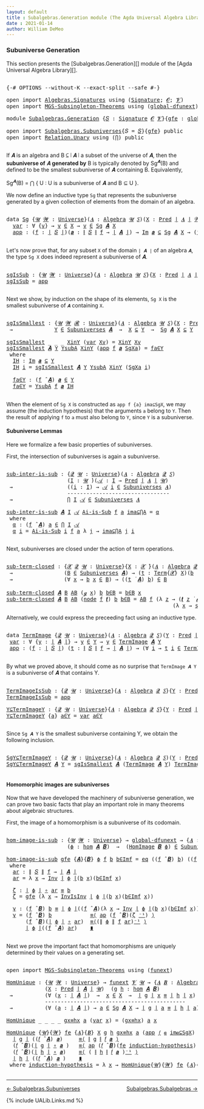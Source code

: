 ```yaml
---
layout: default
title : Subalgebras.Generation module (The Agda Universal Algebra Library)
date : 2021-01-14
author: William DeMeo
---
```


### <a id="subuniverse-generation">Subuniverse Generation</a>

This section presents the [Subalgebras.Generation][] module of the [Agda Universal Algebra Library][].

<pre class="Agda">

<a id="322" class="Symbol">{-#</a> <a id="326" class="Keyword">OPTIONS</a> <a id="334" class="Pragma">--without-K</a> <a id="346" class="Pragma">--exact-split</a> <a id="360" class="Pragma">--safe</a> <a id="367" class="Symbol">#-}</a>

<a id="372" class="Keyword">open</a> <a id="377" class="Keyword">import</a> <a id="384" href="Algebras.Signatures.html" class="Module">Algebras.Signatures</a> <a id="404" class="Keyword">using</a> <a id="410" class="Symbol">(</a><a id="411" href="Algebras.Signatures.html#1299" class="Function">Signature</a><a id="420" class="Symbol">;</a> <a id="422" href="Prelude.Preliminaries.html#5600" class="Generalizable">𝓞</a><a id="423" class="Symbol">;</a> <a id="425" href="Universes.html#262" class="Generalizable">𝓥</a><a id="426" class="Symbol">)</a>
<a id="428" class="Keyword">open</a> <a id="433" class="Keyword">import</a> <a id="440" href="MGS-Subsingleton-Theorems.html" class="Module">MGS-Subsingleton-Theorems</a> <a id="466" class="Keyword">using</a> <a id="472" class="Symbol">(</a><a id="473" href="MGS-Subsingleton-Theorems.html#3468" class="Function">global-dfunext</a><a id="487" class="Symbol">)</a>

<a id="490" class="Keyword">module</a> <a id="497" href="Subalgebras.Generation.html" class="Module">Subalgebras.Generation</a> <a id="520" class="Symbol">{</a><a id="521" href="Subalgebras.Generation.html#521" class="Bound">𝑆</a> <a id="523" class="Symbol">:</a> <a id="525" href="Algebras.Signatures.html#1299" class="Function">Signature</a> <a id="535" href="Prelude.Preliminaries.html#5600" class="Generalizable">𝓞</a> <a id="537" href="Universes.html#262" class="Generalizable">𝓥</a><a id="538" class="Symbol">}{</a><a id="540" href="Subalgebras.Generation.html#540" class="Bound">gfe</a> <a id="544" class="Symbol">:</a> <a id="546" href="MGS-Subsingleton-Theorems.html#3468" class="Function">global-dfunext</a><a id="560" class="Symbol">}</a> <a id="562" class="Keyword">where</a>

<a id="569" class="Keyword">open</a> <a id="574" class="Keyword">import</a> <a id="581" href="Subalgebras.Subuniverses.html" class="Module">Subalgebras.Subuniverses</a><a id="605" class="Symbol">{</a><a id="606" class="Argument">𝑆</a> <a id="608" class="Symbol">=</a> <a id="610" href="Subalgebras.Generation.html#521" class="Bound">𝑆</a><a id="611" class="Symbol">}{</a><a id="613" href="Subalgebras.Generation.html#540" class="Bound">gfe</a><a id="616" class="Symbol">}</a> <a id="618" class="Keyword">public</a>
<a id="625" class="Keyword">open</a> <a id="630" class="Keyword">import</a> <a id="637" href="Relation.Unary.html" class="Module">Relation.Unary</a> <a id="652" class="Keyword">using</a> <a id="658" class="Symbol">(</a><a id="659" href="Relation.Unary.html#4506" class="Function">⋂</a><a id="660" class="Symbol">)</a> <a id="662" class="Keyword">public</a>

</pre>

If 𝑨 is an algebra and B ⊆ ∣ 𝑨 ∣ a subset of the universe of 𝑨, then the **subuniverse of** 𝑨 **generated by** B is typically denoted by Sg<sup>𝑨</sup>(B) and defined to be the smallest subuniverse of 𝑨 containing B.  Equivalently,

Sg<sup>𝑨</sup>(B)  =  ⋂ { U : U is a subuniverse of 𝑨 and  B ⊆ U }.

We now define an inductive type `Sg` that represents the subuniverse generated by a given collection of elements from the domain of an algebra.

<pre class="Agda">

<a id="1143" class="Keyword">data</a> <a id="Sg"></a><a id="1148" href="Subalgebras.Generation.html#1148" class="Datatype">Sg</a> <a id="1151" class="Symbol">{</a><a id="1152" href="Subalgebras.Generation.html#1152" class="Bound">𝓤</a> <a id="1154" href="Subalgebras.Generation.html#1154" class="Bound">𝓦</a> <a id="1156" class="Symbol">:</a> <a id="1158" href="Agda.Primitive.html#423" class="Function">Universe</a><a id="1166" class="Symbol">}(</a><a id="1168" href="Subalgebras.Generation.html#1168" class="Bound">𝑨</a> <a id="1170" class="Symbol">:</a> <a id="1172" href="Algebras.Algebras.html#694" class="Function">Algebra</a> <a id="1180" href="Subalgebras.Generation.html#1152" class="Bound">𝓤</a> <a id="1182" href="Subalgebras.Generation.html#521" class="Bound">𝑆</a><a id="1183" class="Symbol">)(</a><a id="1185" href="Subalgebras.Generation.html#1185" class="Bound">X</a> <a id="1187" class="Symbol">:</a> <a id="1189" href="Relations.Unary.html#959" class="Function">Pred</a> <a id="1194" href="Prelude.Preliminaries.html#13569" class="Function Operator">∣</a> <a id="1196" href="Subalgebras.Generation.html#1168" class="Bound">𝑨</a> <a id="1198" href="Prelude.Preliminaries.html#13569" class="Function Operator">∣</a> <a id="1200" href="Subalgebras.Generation.html#1154" class="Bound">𝓦</a><a id="1201" class="Symbol">)</a> <a id="1203" class="Symbol">:</a> <a id="1205" href="Relations.Unary.html#959" class="Function">Pred</a> <a id="1210" href="Prelude.Preliminaries.html#13569" class="Function Operator">∣</a> <a id="1212" href="Subalgebras.Generation.html#1168" class="Bound">𝑨</a> <a id="1214" href="Prelude.Preliminaries.html#13569" class="Function Operator">∣</a> <a id="1216" class="Symbol">(</a><a id="1217" href="Subalgebras.Generation.html#535" class="Bound">𝓞</a> <a id="1219" href="Agda.Primitive.html#636" class="Function Operator">⊔</a> <a id="1221" href="Subalgebras.Generation.html#537" class="Bound">𝓥</a> <a id="1223" href="Agda.Primitive.html#636" class="Function Operator">⊔</a> <a id="1225" href="Subalgebras.Generation.html#1154" class="Bound">𝓦</a> <a id="1227" href="Agda.Primitive.html#636" class="Function Operator">⊔</a> <a id="1229" href="Subalgebras.Generation.html#1152" class="Bound">𝓤</a><a id="1230" class="Symbol">)</a> <a id="1232" class="Keyword">where</a>
  <a id="Sg.var"></a><a id="1240" href="Subalgebras.Generation.html#1240" class="InductiveConstructor">var</a> <a id="1244" class="Symbol">:</a> <a id="1246" class="Symbol">∀</a> <a id="1248" class="Symbol">{</a><a id="1249" href="Subalgebras.Generation.html#1249" class="Bound">v</a><a id="1250" class="Symbol">}</a> <a id="1252" class="Symbol">→</a> <a id="1254" href="Subalgebras.Generation.html#1249" class="Bound">v</a> <a id="1256" href="Relations.Unary.html#1958" class="Function Operator">∈</a> <a id="1258" href="Subalgebras.Generation.html#1185" class="Bound">X</a> <a id="1260" class="Symbol">→</a> <a id="1262" href="Subalgebras.Generation.html#1249" class="Bound">v</a> <a id="1264" href="Relations.Unary.html#1958" class="Function Operator">∈</a> <a id="1266" href="Subalgebras.Generation.html#1148" class="Datatype">Sg</a> <a id="1269" href="Subalgebras.Generation.html#1168" class="Bound">𝑨</a> <a id="1271" href="Subalgebras.Generation.html#1185" class="Bound">X</a>
  <a id="Sg.app"></a><a id="1275" href="Subalgebras.Generation.html#1275" class="InductiveConstructor">app</a> <a id="1279" class="Symbol">:</a> <a id="1281" class="Symbol">(</a><a id="1282" href="Subalgebras.Generation.html#1282" class="Bound">f</a> <a id="1284" class="Symbol">:</a> <a id="1286" href="Prelude.Preliminaries.html#13569" class="Function Operator">∣</a> <a id="1288" href="Subalgebras.Generation.html#521" class="Bound">𝑆</a> <a id="1290" href="Prelude.Preliminaries.html#13569" class="Function Operator">∣</a><a id="1291" class="Symbol">)(</a><a id="1293" href="Subalgebras.Generation.html#1293" class="Bound">𝒂</a> <a id="1295" class="Symbol">:</a> <a id="1297" href="Prelude.Preliminaries.html#13647" class="Function Operator">∥</a> <a id="1299" href="Subalgebras.Generation.html#521" class="Bound">𝑆</a> <a id="1301" href="Prelude.Preliminaries.html#13647" class="Function Operator">∥</a> <a id="1303" href="Subalgebras.Generation.html#1282" class="Bound">f</a> <a id="1305" class="Symbol">→</a> <a id="1307" href="Prelude.Preliminaries.html#13569" class="Function Operator">∣</a> <a id="1309" href="Subalgebras.Generation.html#1168" class="Bound">𝑨</a> <a id="1311" href="Prelude.Preliminaries.html#13569" class="Function Operator">∣</a><a id="1312" class="Symbol">)</a> <a id="1314" class="Symbol">→</a> <a id="1316" href="Relations.Unary.html#4333" class="Function Operator">Im</a> <a id="1319" href="Subalgebras.Generation.html#1293" class="Bound">𝒂</a> <a id="1321" href="Relations.Unary.html#4333" class="Function Operator">⊆</a> <a id="1323" href="Subalgebras.Generation.html#1148" class="Datatype">Sg</a> <a id="1326" href="Subalgebras.Generation.html#1168" class="Bound">𝑨</a> <a id="1328" href="Subalgebras.Generation.html#1185" class="Bound">X</a> <a id="1330" class="Symbol">→</a> <a id="1332" class="Symbol">(</a><a id="1333" href="Subalgebras.Generation.html#1282" class="Bound">f</a> <a id="1335" href="Algebras.Algebras.html#2844" class="Function Operator">̂</a> <a id="1337" href="Subalgebras.Generation.html#1168" class="Bound">𝑨</a><a id="1338" class="Symbol">)</a> <a id="1340" href="Subalgebras.Generation.html#1293" class="Bound">𝒂</a> <a id="1342" href="Relations.Unary.html#1958" class="Function Operator">∈</a> <a id="1344" href="Subalgebras.Generation.html#1148" class="Datatype">Sg</a> <a id="1347" href="Subalgebras.Generation.html#1168" class="Bound">𝑨</a> <a id="1349" href="Subalgebras.Generation.html#1185" class="Bound">X</a>

</pre>

Let's now prove that, for any subset `X` of the domain `∣ 𝑨 ∣` of an algebra `𝑨`, the type `Sg X` does indeed represent a subuniverse of 𝑨.

<pre class="Agda">

<a id="sgIsSub"></a><a id="1519" href="Subalgebras.Generation.html#1519" class="Function">sgIsSub</a> <a id="1527" class="Symbol">:</a> <a id="1529" class="Symbol">{</a><a id="1530" href="Subalgebras.Generation.html#1530" class="Bound">𝓤</a> <a id="1532" href="Subalgebras.Generation.html#1532" class="Bound">𝓦</a> <a id="1534" class="Symbol">:</a> <a id="1536" href="Agda.Primitive.html#423" class="Function">Universe</a><a id="1544" class="Symbol">}{</a><a id="1546" href="Subalgebras.Generation.html#1546" class="Bound">𝑨</a> <a id="1548" class="Symbol">:</a> <a id="1550" href="Algebras.Algebras.html#694" class="Function">Algebra</a> <a id="1558" href="Subalgebras.Generation.html#1530" class="Bound">𝓤</a> <a id="1560" href="Subalgebras.Generation.html#521" class="Bound">𝑆</a><a id="1561" class="Symbol">}{</a><a id="1563" href="Subalgebras.Generation.html#1563" class="Bound">X</a> <a id="1565" class="Symbol">:</a> <a id="1567" href="Relations.Unary.html#959" class="Function">Pred</a> <a id="1572" href="Prelude.Preliminaries.html#13569" class="Function Operator">∣</a> <a id="1574" href="Subalgebras.Generation.html#1546" class="Bound">𝑨</a> <a id="1576" href="Prelude.Preliminaries.html#13569" class="Function Operator">∣</a> <a id="1578" href="Subalgebras.Generation.html#1532" class="Bound">𝓦</a><a id="1579" class="Symbol">}</a> <a id="1581" class="Symbol">→</a> <a id="1583" href="Subalgebras.Generation.html#1148" class="Datatype">Sg</a> <a id="1586" href="Subalgebras.Generation.html#1546" class="Bound">𝑨</a> <a id="1588" href="Subalgebras.Generation.html#1563" class="Bound">X</a> <a id="1590" href="Relations.Unary.html#1958" class="Function Operator">∈</a> <a id="1592" href="Subalgebras.Subuniverses.html#1266" class="Function">Subuniverses</a> <a id="1605" href="Subalgebras.Generation.html#1546" class="Bound">𝑨</a>
<a id="1607" href="Subalgebras.Generation.html#1519" class="Function">sgIsSub</a> <a id="1615" class="Symbol">=</a> <a id="1617" href="Subalgebras.Generation.html#1275" class="InductiveConstructor">app</a>

</pre>

Next we show, by induction on the shape of its elements, `Sg X` is the smallest subuniverse of `𝑨` containing `X`.

<pre class="Agda">

<a id="sgIsSmallest"></a><a id="1764" href="Subalgebras.Generation.html#1764" class="Function">sgIsSmallest</a> <a id="1777" class="Symbol">:</a> <a id="1779" class="Symbol">{</a><a id="1780" href="Subalgebras.Generation.html#1780" class="Bound">𝓤</a> <a id="1782" href="Subalgebras.Generation.html#1782" class="Bound">𝓦</a> <a id="1784" href="Subalgebras.Generation.html#1784" class="Bound">𝓡</a> <a id="1786" class="Symbol">:</a> <a id="1788" href="Agda.Primitive.html#423" class="Function">Universe</a><a id="1796" class="Symbol">}(</a><a id="1798" href="Subalgebras.Generation.html#1798" class="Bound">𝑨</a> <a id="1800" class="Symbol">:</a> <a id="1802" href="Algebras.Algebras.html#694" class="Function">Algebra</a> <a id="1810" href="Subalgebras.Generation.html#1780" class="Bound">𝓤</a> <a id="1812" href="Subalgebras.Generation.html#521" class="Bound">𝑆</a><a id="1813" class="Symbol">){</a><a id="1815" href="Subalgebras.Generation.html#1815" class="Bound">X</a> <a id="1817" class="Symbol">:</a> <a id="1819" href="Relations.Unary.html#959" class="Function">Pred</a> <a id="1824" href="Prelude.Preliminaries.html#13569" class="Function Operator">∣</a> <a id="1826" href="Subalgebras.Generation.html#1798" class="Bound">𝑨</a> <a id="1828" href="Prelude.Preliminaries.html#13569" class="Function Operator">∣</a> <a id="1830" href="Subalgebras.Generation.html#1782" class="Bound">𝓦</a><a id="1831" class="Symbol">}(</a><a id="1833" href="Subalgebras.Generation.html#1833" class="Bound">Y</a> <a id="1835" class="Symbol">:</a> <a id="1837" href="Relations.Unary.html#959" class="Function">Pred</a> <a id="1842" href="Prelude.Preliminaries.html#13569" class="Function Operator">∣</a> <a id="1844" href="Subalgebras.Generation.html#1798" class="Bound">𝑨</a> <a id="1846" href="Prelude.Preliminaries.html#13569" class="Function Operator">∣</a> <a id="1848" href="Subalgebras.Generation.html#1784" class="Bound">𝓡</a><a id="1849" class="Symbol">)</a>
 <a id="1852" class="Symbol">→</a>             <a id="1866" href="Subalgebras.Generation.html#1833" class="Bound">Y</a> <a id="1868" href="Relations.Unary.html#1958" class="Function Operator">∈</a> <a id="1870" href="Subalgebras.Subuniverses.html#1266" class="Function">Subuniverses</a> <a id="1883" href="Subalgebras.Generation.html#1798" class="Bound">𝑨</a>  <a id="1886" class="Symbol">→</a>  <a id="1889" href="Subalgebras.Generation.html#1815" class="Bound">X</a> <a id="1891" href="Relations.Unary.html#2280" class="Function Operator">⊆</a> <a id="1893" href="Subalgebras.Generation.html#1833" class="Bound">Y</a>  <a id="1896" class="Symbol">→</a>  <a id="1899" href="Subalgebras.Generation.html#1148" class="Datatype">Sg</a> <a id="1902" href="Subalgebras.Generation.html#1798" class="Bound">𝑨</a> <a id="1904" href="Subalgebras.Generation.html#1815" class="Bound">X</a> <a id="1906" href="Relations.Unary.html#2280" class="Function Operator">⊆</a> <a id="1908" href="Subalgebras.Generation.html#1833" class="Bound">Y</a>

<a id="1911" href="Subalgebras.Generation.html#1764" class="Function">sgIsSmallest</a> <a id="1924" class="Symbol">_</a> <a id="1926" class="Symbol">_</a> <a id="1928" class="Symbol">_</a> <a id="1930" href="Subalgebras.Generation.html#1930" class="Bound">XinY</a> <a id="1935" class="Symbol">(</a><a id="1936" href="Subalgebras.Generation.html#1240" class="InductiveConstructor">var</a> <a id="1940" href="Subalgebras.Generation.html#1940" class="Bound">Xv</a><a id="1942" class="Symbol">)</a> <a id="1944" class="Symbol">=</a> <a id="1946" href="Subalgebras.Generation.html#1930" class="Bound">XinY</a> <a id="1951" href="Subalgebras.Generation.html#1940" class="Bound">Xv</a>
<a id="1954" href="Subalgebras.Generation.html#1764" class="Function">sgIsSmallest</a> <a id="1967" href="Subalgebras.Generation.html#1967" class="Bound">𝑨</a> <a id="1969" href="Subalgebras.Generation.html#1969" class="Bound">Y</a> <a id="1971" href="Subalgebras.Generation.html#1971" class="Bound">YsubA</a> <a id="1977" href="Subalgebras.Generation.html#1977" class="Bound">XinY</a> <a id="1982" class="Symbol">(</a><a id="1983" href="Subalgebras.Generation.html#1275" class="InductiveConstructor">app</a> <a id="1987" href="Subalgebras.Generation.html#1987" class="Bound">f</a> <a id="1989" href="Subalgebras.Generation.html#1989" class="Bound">𝒂</a> <a id="1991" href="Subalgebras.Generation.html#1991" class="Bound">SgXa</a><a id="1995" class="Symbol">)</a> <a id="1997" class="Symbol">=</a> <a id="1999" href="Subalgebras.Generation.html#2076" class="Function">fa∈Y</a>
 <a id="2005" class="Keyword">where</a>
  <a id="2013" href="Subalgebras.Generation.html#2013" class="Function">IH</a> <a id="2016" class="Symbol">:</a> <a id="2018" href="Relations.Unary.html#4333" class="Function Operator">Im</a> <a id="2021" href="Subalgebras.Generation.html#1989" class="Bound">𝒂</a> <a id="2023" href="Relations.Unary.html#4333" class="Function Operator">⊆</a> <a id="2025" href="Subalgebras.Generation.html#1969" class="Bound">Y</a>
  <a id="2029" href="Subalgebras.Generation.html#2013" class="Function">IH</a> <a id="2032" href="Subalgebras.Generation.html#2032" class="Bound">i</a> <a id="2034" class="Symbol">=</a> <a id="2036" href="Subalgebras.Generation.html#1764" class="Function">sgIsSmallest</a> <a id="2049" href="Subalgebras.Generation.html#1967" class="Bound">𝑨</a> <a id="2051" href="Subalgebras.Generation.html#1969" class="Bound">Y</a> <a id="2053" href="Subalgebras.Generation.html#1971" class="Bound">YsubA</a> <a id="2059" href="Subalgebras.Generation.html#1977" class="Bound">XinY</a> <a id="2064" class="Symbol">(</a><a id="2065" href="Subalgebras.Generation.html#1991" class="Bound">SgXa</a> <a id="2070" href="Subalgebras.Generation.html#2032" class="Bound">i</a><a id="2071" class="Symbol">)</a>

  <a id="2076" href="Subalgebras.Generation.html#2076" class="Function">fa∈Y</a> <a id="2081" class="Symbol">:</a> <a id="2083" class="Symbol">(</a><a id="2084" href="Subalgebras.Generation.html#1987" class="Bound">f</a> <a id="2086" href="Algebras.Algebras.html#2844" class="Function Operator">̂</a> <a id="2088" href="Subalgebras.Generation.html#1967" class="Bound">𝑨</a><a id="2089" class="Symbol">)</a> <a id="2091" href="Subalgebras.Generation.html#1989" class="Bound">𝒂</a> <a id="2093" href="Relations.Unary.html#1958" class="Function Operator">∈</a> <a id="2095" href="Subalgebras.Generation.html#1969" class="Bound">Y</a>
  <a id="2099" href="Subalgebras.Generation.html#2076" class="Function">fa∈Y</a> <a id="2104" class="Symbol">=</a> <a id="2106" href="Subalgebras.Generation.html#1971" class="Bound">YsubA</a> <a id="2112" href="Subalgebras.Generation.html#1987" class="Bound">f</a> <a id="2114" href="Subalgebras.Generation.html#1989" class="Bound">𝒂</a> <a id="2116" href="Subalgebras.Generation.html#2013" class="Function">IH</a>

</pre>

When the element of `Sg X` is constructed as `app f {a} ima⊆SgX`, we may assume (the induction hypothesis) that the arguments `a` belong to `Y`. Then the result of applying `f` to `a` must also belong to `Y`, since `Y` is a subuniverse.



#### <a id="subuniverse-lemmas">Subuniverse Lemmas</a>

Here we formalize a few basic properties of subuniverses.

First, the intersection of subuniverses is again a subuniverse.

<pre class="Agda">

<a id="sub-inter-is-sub"></a><a id="2566" href="Subalgebras.Generation.html#2566" class="Function">sub-inter-is-sub</a> <a id="2583" class="Symbol">:</a> <a id="2585" class="Symbol">{</a><a id="2586" href="Subalgebras.Generation.html#2586" class="Bound">𝓠</a> <a id="2588" href="Subalgebras.Generation.html#2588" class="Bound">𝓤</a> <a id="2590" class="Symbol">:</a> <a id="2592" href="Agda.Primitive.html#423" class="Function">Universe</a><a id="2600" class="Symbol">}(</a><a id="2602" href="Subalgebras.Generation.html#2602" class="Bound">𝑨</a> <a id="2604" class="Symbol">:</a> <a id="2606" href="Algebras.Algebras.html#694" class="Function">Algebra</a> <a id="2614" href="Subalgebras.Generation.html#2586" class="Bound">𝓠</a> <a id="2616" href="Subalgebras.Generation.html#521" class="Bound">𝑆</a><a id="2617" class="Symbol">)</a>
                   <a id="2638" class="Symbol">(</a><a id="2639" href="Subalgebras.Generation.html#2639" class="Bound">I</a> <a id="2641" class="Symbol">:</a> <a id="2643" href="Subalgebras.Generation.html#2588" class="Bound">𝓤</a> <a id="2645" href="Universes.html#403" class="Function Operator">̇</a><a id="2646" class="Symbol">)(</a><a id="2648" href="Subalgebras.Generation.html#2648" class="Bound">𝒜</a> <a id="2650" class="Symbol">:</a> <a id="2652" href="Subalgebras.Generation.html#2639" class="Bound">I</a> <a id="2654" class="Symbol">→</a> <a id="2656" href="Relations.Unary.html#959" class="Function">Pred</a> <a id="2661" href="Prelude.Preliminaries.html#13569" class="Function Operator">∣</a> <a id="2663" href="Subalgebras.Generation.html#2602" class="Bound">𝑨</a> <a id="2665" href="Prelude.Preliminaries.html#13569" class="Function Operator">∣</a> <a id="2667" href="Subalgebras.Generation.html#2588" class="Bound">𝓤</a><a id="2668" class="Symbol">)</a>
 <a id="2671" class="Symbol">→</a>                 <a id="2689" class="Symbol">((</a><a id="2691" href="Subalgebras.Generation.html#2691" class="Bound">i</a> <a id="2693" class="Symbol">:</a> <a id="2695" href="Subalgebras.Generation.html#2639" class="Bound">I</a><a id="2696" class="Symbol">)</a> <a id="2698" class="Symbol">→</a> <a id="2700" href="Subalgebras.Generation.html#2648" class="Bound">𝒜</a> <a id="2702" href="Subalgebras.Generation.html#2691" class="Bound">i</a> <a id="2704" href="Relations.Unary.html#1958" class="Function Operator">∈</a> <a id="2706" href="Subalgebras.Subuniverses.html#1266" class="Function">Subuniverses</a> <a id="2719" href="Subalgebras.Generation.html#2602" class="Bound">𝑨</a><a id="2720" class="Symbol">)</a>
                   <a id="2741" class="Comment">--------------------------------</a>
 <a id="2775" class="Symbol">→</a>                 <a id="2793" href="Relation.Unary.html#4506" class="Function">⋂</a> <a id="2795" href="Subalgebras.Generation.html#2639" class="Bound">I</a> <a id="2797" href="Subalgebras.Generation.html#2648" class="Bound">𝒜</a> <a id="2799" href="Relations.Unary.html#1958" class="Function Operator">∈</a> <a id="2801" href="Subalgebras.Subuniverses.html#1266" class="Function">Subuniverses</a> <a id="2814" href="Subalgebras.Generation.html#2602" class="Bound">𝑨</a>

<a id="2817" href="Subalgebras.Generation.html#2566" class="Function">sub-inter-is-sub</a> <a id="2834" href="Subalgebras.Generation.html#2834" class="Bound">𝑨</a> <a id="2836" href="Subalgebras.Generation.html#2836" class="Bound">I</a> <a id="2838" href="Subalgebras.Generation.html#2838" class="Bound">𝒜</a> <a id="2840" href="Subalgebras.Generation.html#2840" class="Bound">Ai-is-Sub</a> <a id="2850" href="Subalgebras.Generation.html#2850" class="Bound">f</a> <a id="2852" href="Subalgebras.Generation.html#2852" class="Bound">a</a> <a id="2854" href="Subalgebras.Generation.html#2854" class="Bound">ima⊆⋂A</a> <a id="2861" class="Symbol">=</a> <a id="2863" href="Subalgebras.Generation.html#2874" class="Function">α</a>
 <a id="2866" class="Keyword">where</a>
  <a id="2874" href="Subalgebras.Generation.html#2874" class="Function">α</a> <a id="2876" class="Symbol">:</a> <a id="2878" class="Symbol">(</a><a id="2879" href="Subalgebras.Generation.html#2850" class="Bound">f</a> <a id="2881" href="Algebras.Algebras.html#2844" class="Function Operator">̂</a> <a id="2883" href="Subalgebras.Generation.html#2834" class="Bound">𝑨</a><a id="2884" class="Symbol">)</a> <a id="2886" href="Subalgebras.Generation.html#2852" class="Bound">a</a> <a id="2888" href="Relations.Unary.html#1958" class="Function Operator">∈</a> <a id="2890" href="Relation.Unary.html#4506" class="Function">⋂</a> <a id="2892" href="Subalgebras.Generation.html#2836" class="Bound">I</a> <a id="2894" href="Subalgebras.Generation.html#2838" class="Bound">𝒜</a>
  <a id="2898" href="Subalgebras.Generation.html#2874" class="Function">α</a> <a id="2900" href="Subalgebras.Generation.html#2900" class="Bound">i</a> <a id="2902" class="Symbol">=</a> <a id="2904" href="Subalgebras.Generation.html#2840" class="Bound">Ai-is-Sub</a> <a id="2914" href="Subalgebras.Generation.html#2900" class="Bound">i</a> <a id="2916" href="Subalgebras.Generation.html#2850" class="Bound">f</a> <a id="2918" href="Subalgebras.Generation.html#2852" class="Bound">a</a> <a id="2920" class="Symbol">λ</a> <a id="2922" href="Subalgebras.Generation.html#2922" class="Bound">j</a> <a id="2924" class="Symbol">→</a> <a id="2926" href="Subalgebras.Generation.html#2854" class="Bound">ima⊆⋂A</a> <a id="2933" href="Subalgebras.Generation.html#2922" class="Bound">j</a> <a id="2935" href="Subalgebras.Generation.html#2900" class="Bound">i</a>

</pre>

Next, subuniverses are closed under the action of term operations.

<pre class="Agda">

<a id="sub-term-closed"></a><a id="3032" href="Subalgebras.Generation.html#3032" class="Function">sub-term-closed</a> <a id="3048" class="Symbol">:</a> <a id="3050" class="Symbol">{</a><a id="3051" href="Subalgebras.Generation.html#3051" class="Bound">𝓧</a> <a id="3053" href="Subalgebras.Generation.html#3053" class="Bound">𝓠</a> <a id="3055" href="Subalgebras.Generation.html#3055" class="Bound">𝓤</a> <a id="3057" class="Symbol">:</a> <a id="3059" href="Agda.Primitive.html#423" class="Function">Universe</a><a id="3067" class="Symbol">}{</a><a id="3069" href="Subalgebras.Generation.html#3069" class="Bound">X</a> <a id="3071" class="Symbol">:</a> <a id="3073" href="Subalgebras.Generation.html#3051" class="Bound">𝓧</a> <a id="3075" href="Universes.html#403" class="Function Operator">̇</a><a id="3076" class="Symbol">}(</a><a id="3078" href="Subalgebras.Generation.html#3078" class="Bound">𝑨</a> <a id="3080" class="Symbol">:</a> <a id="3082" href="Algebras.Algebras.html#694" class="Function">Algebra</a> <a id="3090" href="Subalgebras.Generation.html#3053" class="Bound">𝓠</a> <a id="3092" href="Subalgebras.Generation.html#521" class="Bound">𝑆</a><a id="3093" class="Symbol">)(</a><a id="3095" href="Subalgebras.Generation.html#3095" class="Bound">B</a> <a id="3097" class="Symbol">:</a> <a id="3099" href="Relations.Unary.html#959" class="Function">Pred</a> <a id="3104" href="Prelude.Preliminaries.html#13569" class="Function Operator">∣</a> <a id="3106" href="Subalgebras.Generation.html#3078" class="Bound">𝑨</a> <a id="3108" href="Prelude.Preliminaries.html#13569" class="Function Operator">∣</a> <a id="3110" href="Subalgebras.Generation.html#3055" class="Bound">𝓤</a><a id="3111" class="Symbol">)</a>
 <a id="3114" class="Symbol">→</a>                <a id="3131" class="Symbol">(</a><a id="3132" href="Subalgebras.Generation.html#3095" class="Bound">B</a> <a id="3134" href="Relations.Unary.html#1958" class="Function Operator">∈</a> <a id="3136" href="Subalgebras.Subuniverses.html#1266" class="Function">Subuniverses</a> <a id="3149" href="Subalgebras.Generation.html#3078" class="Bound">𝑨</a><a id="3150" class="Symbol">)</a> <a id="3152" class="Symbol">→</a> <a id="3154" class="Symbol">(</a><a id="3155" href="Subalgebras.Generation.html#3155" class="Bound">t</a> <a id="3157" class="Symbol">:</a> <a id="3159" href="Terms.Basic.html#2322" class="Datatype">Term</a><a id="3163" class="Symbol">{</a><a id="3164" href="Subalgebras.Generation.html#3051" class="Bound">𝓧</a><a id="3165" class="Symbol">}</a> <a id="3167" href="Subalgebras.Generation.html#3069" class="Bound">X</a><a id="3168" class="Symbol">)(</a><a id="3170" href="Subalgebras.Generation.html#3170" class="Bound">b</a> <a id="3172" class="Symbol">:</a> <a id="3174" href="Subalgebras.Generation.html#3069" class="Bound">X</a> <a id="3176" class="Symbol">→</a> <a id="3178" href="Prelude.Preliminaries.html#13569" class="Function Operator">∣</a> <a id="3180" href="Subalgebras.Generation.html#3078" class="Bound">𝑨</a> <a id="3182" href="Prelude.Preliminaries.html#13569" class="Function Operator">∣</a><a id="3183" class="Symbol">)</a>
 <a id="3186" class="Symbol">→</a>                <a id="3203" class="Symbol">(∀</a> <a id="3206" href="Subalgebras.Generation.html#3206" class="Bound">x</a> <a id="3208" class="Symbol">→</a> <a id="3210" href="Subalgebras.Generation.html#3170" class="Bound">b</a> <a id="3212" href="Subalgebras.Generation.html#3206" class="Bound">x</a> <a id="3214" href="Relations.Unary.html#1958" class="Function Operator">∈</a> <a id="3216" href="Subalgebras.Generation.html#3095" class="Bound">B</a><a id="3217" class="Symbol">)</a> <a id="3219" class="Symbol">→</a> <a id="3221" class="Symbol">((</a><a id="3223" href="Subalgebras.Generation.html#3155" class="Bound">t</a> <a id="3225" href="Terms.Operations.html#1695" class="Function Operator">̇</a> <a id="3227" href="Subalgebras.Generation.html#3078" class="Bound">𝑨</a><a id="3228" class="Symbol">)</a> <a id="3230" href="Subalgebras.Generation.html#3170" class="Bound">b</a><a id="3231" class="Symbol">)</a> <a id="3233" href="Relations.Unary.html#1958" class="Function Operator">∈</a> <a id="3235" href="Subalgebras.Generation.html#3095" class="Bound">B</a>

<a id="3238" href="Subalgebras.Generation.html#3032" class="Function">sub-term-closed</a> <a id="3254" href="Subalgebras.Generation.html#3254" class="Bound">𝑨</a> <a id="3256" href="Subalgebras.Generation.html#3256" class="Bound">B</a> <a id="3258" href="Subalgebras.Generation.html#3258" class="Bound">AB</a> <a id="3261" class="Symbol">(</a><a id="3262" href="Terms.Operations.html#753" class="InductiveConstructor">ℊ</a> <a id="3264" href="Subalgebras.Generation.html#3264" class="Bound">x</a><a id="3265" class="Symbol">)</a> <a id="3267" href="Subalgebras.Generation.html#3267" class="Bound">b</a> <a id="3269" href="Subalgebras.Generation.html#3269" class="Bound">b∈B</a> <a id="3273" class="Symbol">=</a> <a id="3275" href="Subalgebras.Generation.html#3269" class="Bound">b∈B</a> <a id="3279" href="Subalgebras.Generation.html#3264" class="Bound">x</a>
<a id="3281" href="Subalgebras.Generation.html#3032" class="Function">sub-term-closed</a> <a id="3297" href="Subalgebras.Generation.html#3297" class="Bound">𝑨</a> <a id="3299" href="Subalgebras.Generation.html#3299" class="Bound">B</a> <a id="3301" href="Subalgebras.Generation.html#3301" class="Bound">AB</a> <a id="3304" class="Symbol">(</a><a id="3305" href="Terms.Basic.html#2395" class="InductiveConstructor">node</a> <a id="3310" href="Subalgebras.Generation.html#3310" class="Bound">f</a> <a id="3312" href="Subalgebras.Generation.html#3312" class="Bound">𝒕</a><a id="3313" class="Symbol">)</a> <a id="3315" href="Subalgebras.Generation.html#3315" class="Bound">b</a> <a id="3317" href="Subalgebras.Generation.html#3317" class="Bound">b∈B</a> <a id="3321" class="Symbol">=</a> <a id="3323" href="Subalgebras.Generation.html#3301" class="Bound">AB</a> <a id="3326" href="Subalgebras.Generation.html#3310" class="Bound">f</a> <a id="3328" class="Symbol">(λ</a> <a id="3331" href="Subalgebras.Generation.html#3331" class="Bound">z</a> <a id="3333" class="Symbol">→</a> <a id="3335" class="Symbol">(</a><a id="3336" href="Subalgebras.Generation.html#3312" class="Bound">𝒕</a> <a id="3338" href="Subalgebras.Generation.html#3331" class="Bound">z</a> <a id="3340" href="Terms.Operations.html#1695" class="Function Operator">̇</a> <a id="3342" href="Subalgebras.Generation.html#3297" class="Bound">𝑨</a><a id="3343" class="Symbol">)</a> <a id="3345" href="Subalgebras.Generation.html#3315" class="Bound">b</a><a id="3346" class="Symbol">)</a>
                                                    <a id="3400" class="Symbol">(λ</a> <a id="3403" href="Subalgebras.Generation.html#3403" class="Bound">x</a> <a id="3405" class="Symbol">→</a> <a id="3407" href="Subalgebras.Generation.html#3032" class="Function">sub-term-closed</a> <a id="3423" href="Subalgebras.Generation.html#3297" class="Bound">𝑨</a> <a id="3425" href="Subalgebras.Generation.html#3299" class="Bound">B</a> <a id="3427" href="Subalgebras.Generation.html#3301" class="Bound">AB</a> <a id="3430" class="Symbol">(</a><a id="3431" href="Subalgebras.Generation.html#3312" class="Bound">𝒕</a> <a id="3433" href="Subalgebras.Generation.html#3403" class="Bound">x</a><a id="3434" class="Symbol">)</a> <a id="3436" href="Subalgebras.Generation.html#3315" class="Bound">b</a> <a id="3438" href="Subalgebras.Generation.html#3317" class="Bound">b∈B</a><a id="3441" class="Symbol">)</a>
</pre>

Alternatively, we could express the preceeding fact using an inductive type.

<pre class="Agda">

<a id="3547" class="Keyword">data</a> <a id="TermImage"></a><a id="3552" href="Subalgebras.Generation.html#3552" class="Datatype">TermImage</a> <a id="3562" class="Symbol">{</a><a id="3563" href="Subalgebras.Generation.html#3563" class="Bound">𝓠</a> <a id="3565" href="Subalgebras.Generation.html#3565" class="Bound">𝓤</a> <a id="3567" class="Symbol">:</a> <a id="3569" href="Agda.Primitive.html#423" class="Function">Universe</a><a id="3577" class="Symbol">}(</a><a id="3579" href="Subalgebras.Generation.html#3579" class="Bound">𝑨</a> <a id="3581" class="Symbol">:</a> <a id="3583" href="Algebras.Algebras.html#694" class="Function">Algebra</a> <a id="3591" href="Subalgebras.Generation.html#3563" class="Bound">𝓠</a> <a id="3593" href="Subalgebras.Generation.html#521" class="Bound">𝑆</a><a id="3594" class="Symbol">)(</a><a id="3596" href="Subalgebras.Generation.html#3596" class="Bound">Y</a> <a id="3598" class="Symbol">:</a> <a id="3600" href="Relations.Unary.html#959" class="Function">Pred</a> <a id="3605" href="Prelude.Preliminaries.html#13569" class="Function Operator">∣</a> <a id="3607" href="Subalgebras.Generation.html#3579" class="Bound">𝑨</a> <a id="3609" href="Prelude.Preliminaries.html#13569" class="Function Operator">∣</a> <a id="3611" href="Subalgebras.Generation.html#3565" class="Bound">𝓤</a><a id="3612" class="Symbol">)</a> <a id="3614" class="Symbol">:</a> <a id="3616" href="Relations.Unary.html#959" class="Function">Pred</a> <a id="3621" href="Prelude.Preliminaries.html#13569" class="Function Operator">∣</a> <a id="3623" href="Subalgebras.Generation.html#3579" class="Bound">𝑨</a> <a id="3625" href="Prelude.Preliminaries.html#13569" class="Function Operator">∣</a> <a id="3627" class="Symbol">(</a><a id="3628" href="Subalgebras.Generation.html#535" class="Bound">𝓞</a> <a id="3630" href="Agda.Primitive.html#636" class="Function Operator">⊔</a> <a id="3632" href="Subalgebras.Generation.html#537" class="Bound">𝓥</a> <a id="3634" href="Agda.Primitive.html#636" class="Function Operator">⊔</a> <a id="3636" href="Subalgebras.Generation.html#3563" class="Bound">𝓠</a> <a id="3638" href="Agda.Primitive.html#636" class="Function Operator">⊔</a> <a id="3640" href="Subalgebras.Generation.html#3565" class="Bound">𝓤</a><a id="3641" class="Symbol">)</a> <a id="3643" class="Keyword">where</a>
 <a id="TermImage.var"></a><a id="3650" href="Subalgebras.Generation.html#3650" class="InductiveConstructor">var</a> <a id="3654" class="Symbol">:</a> <a id="3656" class="Symbol">∀</a> <a id="3658" class="Symbol">{</a><a id="3659" href="Subalgebras.Generation.html#3659" class="Bound">y</a> <a id="3661" class="Symbol">:</a> <a id="3663" href="Prelude.Preliminaries.html#13569" class="Function Operator">∣</a> <a id="3665" href="Subalgebras.Generation.html#3579" class="Bound">𝑨</a> <a id="3667" href="Prelude.Preliminaries.html#13569" class="Function Operator">∣</a><a id="3668" class="Symbol">}</a> <a id="3670" class="Symbol">→</a> <a id="3672" href="Subalgebras.Generation.html#3659" class="Bound">y</a> <a id="3674" href="Relations.Unary.html#1958" class="Function Operator">∈</a> <a id="3676" href="Subalgebras.Generation.html#3596" class="Bound">Y</a> <a id="3678" class="Symbol">→</a> <a id="3680" href="Subalgebras.Generation.html#3659" class="Bound">y</a> <a id="3682" href="Relations.Unary.html#1958" class="Function Operator">∈</a> <a id="3684" href="Subalgebras.Generation.html#3552" class="Datatype">TermImage</a> <a id="3694" href="Subalgebras.Generation.html#3579" class="Bound">𝑨</a> <a id="3696" href="Subalgebras.Generation.html#3596" class="Bound">Y</a>
 <a id="TermImage.app"></a><a id="3699" href="Subalgebras.Generation.html#3699" class="InductiveConstructor">app</a> <a id="3703" class="Symbol">:</a> <a id="3705" class="Symbol">(</a><a id="3706" href="Subalgebras.Generation.html#3706" class="Bound">f</a> <a id="3708" class="Symbol">:</a> <a id="3710" href="Prelude.Preliminaries.html#13569" class="Function Operator">∣</a> <a id="3712" href="Subalgebras.Generation.html#521" class="Bound">𝑆</a> <a id="3714" href="Prelude.Preliminaries.html#13569" class="Function Operator">∣</a><a id="3715" class="Symbol">)</a> <a id="3717" class="Symbol">(</a><a id="3718" href="Subalgebras.Generation.html#3718" class="Bound">t</a> <a id="3720" class="Symbol">:</a> <a id="3722" href="Prelude.Preliminaries.html#13647" class="Function Operator">∥</a> <a id="3724" href="Subalgebras.Generation.html#521" class="Bound">𝑆</a> <a id="3726" href="Prelude.Preliminaries.html#13647" class="Function Operator">∥</a> <a id="3728" href="Subalgebras.Generation.html#3706" class="Bound">f</a> <a id="3730" class="Symbol">→</a> <a id="3732" href="Prelude.Preliminaries.html#13569" class="Function Operator">∣</a> <a id="3734" href="Subalgebras.Generation.html#3579" class="Bound">𝑨</a> <a id="3736" href="Prelude.Preliminaries.html#13569" class="Function Operator">∣</a><a id="3737" class="Symbol">)</a> <a id="3739" class="Symbol">→</a> <a id="3741" class="Symbol">(∀</a> <a id="3744" href="Subalgebras.Generation.html#3744" class="Bound">i</a> <a id="3746" class="Symbol">→</a> <a id="3748" href="Subalgebras.Generation.html#3718" class="Bound">t</a> <a id="3750" href="Subalgebras.Generation.html#3744" class="Bound">i</a> <a id="3752" href="Relations.Unary.html#1958" class="Function Operator">∈</a> <a id="3754" href="Subalgebras.Generation.html#3552" class="Datatype">TermImage</a> <a id="3764" href="Subalgebras.Generation.html#3579" class="Bound">𝑨</a> <a id="3766" href="Subalgebras.Generation.html#3596" class="Bound">Y</a><a id="3767" class="Symbol">)</a> <a id="3769" class="Symbol">→</a> <a id="3771" class="Symbol">(</a><a id="3772" href="Subalgebras.Generation.html#3706" class="Bound">f</a> <a id="3774" href="Algebras.Algebras.html#2844" class="Function Operator">̂</a> <a id="3776" href="Subalgebras.Generation.html#3579" class="Bound">𝑨</a><a id="3777" class="Symbol">)</a> <a id="3779" href="Subalgebras.Generation.html#3718" class="Bound">t</a> <a id="3781" href="Relations.Unary.html#1958" class="Function Operator">∈</a> <a id="3783" href="Subalgebras.Generation.html#3552" class="Datatype">TermImage</a> <a id="3793" href="Subalgebras.Generation.html#3579" class="Bound">𝑨</a> <a id="3795" href="Subalgebras.Generation.html#3596" class="Bound">Y</a>

</pre>

By what we proved above, it should come as no surprise that `TermImage 𝑨 Y` is a subuniverse of 𝑨 that contains Y.

<pre class="Agda">

<a id="TermImageIsSub"></a><a id="3940" href="Subalgebras.Generation.html#3940" class="Function">TermImageIsSub</a> <a id="3955" class="Symbol">:</a> <a id="3957" class="Symbol">{</a><a id="3958" href="Subalgebras.Generation.html#3958" class="Bound">𝓠</a> <a id="3960" href="Subalgebras.Generation.html#3960" class="Bound">𝓤</a> <a id="3962" class="Symbol">:</a> <a id="3964" href="Agda.Primitive.html#423" class="Function">Universe</a><a id="3972" class="Symbol">}{</a><a id="3974" href="Subalgebras.Generation.html#3974" class="Bound">𝑨</a> <a id="3976" class="Symbol">:</a> <a id="3978" href="Algebras.Algebras.html#694" class="Function">Algebra</a> <a id="3986" href="Subalgebras.Generation.html#3958" class="Bound">𝓠</a> <a id="3988" href="Subalgebras.Generation.html#521" class="Bound">𝑆</a><a id="3989" class="Symbol">}{</a><a id="3991" href="Subalgebras.Generation.html#3991" class="Bound">Y</a> <a id="3993" class="Symbol">:</a> <a id="3995" href="Relations.Unary.html#959" class="Function">Pred</a> <a id="4000" href="Prelude.Preliminaries.html#13569" class="Function Operator">∣</a> <a id="4002" href="Subalgebras.Generation.html#3974" class="Bound">𝑨</a> <a id="4004" href="Prelude.Preliminaries.html#13569" class="Function Operator">∣</a> <a id="4006" href="Subalgebras.Generation.html#3960" class="Bound">𝓤</a><a id="4007" class="Symbol">}</a> <a id="4009" class="Symbol">→</a> <a id="4011" href="Subalgebras.Generation.html#3552" class="Datatype">TermImage</a> <a id="4021" href="Subalgebras.Generation.html#3974" class="Bound">𝑨</a> <a id="4023" href="Subalgebras.Generation.html#3991" class="Bound">Y</a> <a id="4025" href="Relations.Unary.html#1958" class="Function Operator">∈</a> <a id="4027" href="Subalgebras.Subuniverses.html#1266" class="Function">Subuniverses</a> <a id="4040" href="Subalgebras.Generation.html#3974" class="Bound">𝑨</a>
<a id="4042" href="Subalgebras.Generation.html#3940" class="Function">TermImageIsSub</a> <a id="4057" class="Symbol">=</a> <a id="4059" href="Subalgebras.Generation.html#3699" class="InductiveConstructor">app</a>

<a id="Y⊆TermImageY"></a><a id="4064" href="Subalgebras.Generation.html#4064" class="Function">Y⊆TermImageY</a> <a id="4077" class="Symbol">:</a> <a id="4079" class="Symbol">{</a><a id="4080" href="Subalgebras.Generation.html#4080" class="Bound">𝓠</a> <a id="4082" href="Subalgebras.Generation.html#4082" class="Bound">𝓤</a> <a id="4084" class="Symbol">:</a> <a id="4086" href="Agda.Primitive.html#423" class="Function">Universe</a><a id="4094" class="Symbol">}{</a><a id="4096" href="Subalgebras.Generation.html#4096" class="Bound">𝑨</a> <a id="4098" class="Symbol">:</a> <a id="4100" href="Algebras.Algebras.html#694" class="Function">Algebra</a> <a id="4108" href="Subalgebras.Generation.html#4080" class="Bound">𝓠</a> <a id="4110" href="Subalgebras.Generation.html#521" class="Bound">𝑆</a><a id="4111" class="Symbol">}{</a><a id="4113" href="Subalgebras.Generation.html#4113" class="Bound">Y</a> <a id="4115" class="Symbol">:</a> <a id="4117" href="Relations.Unary.html#959" class="Function">Pred</a> <a id="4122" href="Prelude.Preliminaries.html#13569" class="Function Operator">∣</a> <a id="4124" href="Subalgebras.Generation.html#4096" class="Bound">𝑨</a> <a id="4126" href="Prelude.Preliminaries.html#13569" class="Function Operator">∣</a> <a id="4128" href="Subalgebras.Generation.html#4082" class="Bound">𝓤</a><a id="4129" class="Symbol">}</a> <a id="4131" class="Symbol">→</a> <a id="4133" href="Subalgebras.Generation.html#4113" class="Bound">Y</a> <a id="4135" href="Relations.Unary.html#2280" class="Function Operator">⊆</a> <a id="4137" href="Subalgebras.Generation.html#3552" class="Datatype">TermImage</a> <a id="4147" href="Subalgebras.Generation.html#4096" class="Bound">𝑨</a> <a id="4149" href="Subalgebras.Generation.html#4113" class="Bound">Y</a>
<a id="4151" href="Subalgebras.Generation.html#4064" class="Function">Y⊆TermImageY</a> <a id="4164" class="Symbol">{</a><a id="4165" href="Subalgebras.Generation.html#4165" class="Bound">a</a><a id="4166" class="Symbol">}</a> <a id="4168" href="Subalgebras.Generation.html#4168" class="Bound">a∈Y</a> <a id="4172" class="Symbol">=</a> <a id="4174" href="Subalgebras.Generation.html#3650" class="InductiveConstructor">var</a> <a id="4178" href="Subalgebras.Generation.html#4168" class="Bound">a∈Y</a>

</pre>

Since `Sg 𝑨 Y` is the smallest subuniverse containing Y, we obtain the following inclusion.

<pre class="Agda">

<a id="SgY⊆TermImageY"></a><a id="4302" href="Subalgebras.Generation.html#4302" class="Function">SgY⊆TermImageY</a> <a id="4317" class="Symbol">:</a> <a id="4319" class="Symbol">{</a><a id="4320" href="Subalgebras.Generation.html#4320" class="Bound">𝓠</a> <a id="4322" href="Subalgebras.Generation.html#4322" class="Bound">𝓤</a> <a id="4324" class="Symbol">:</a> <a id="4326" href="Agda.Primitive.html#423" class="Function">Universe</a><a id="4334" class="Symbol">}(</a><a id="4336" href="Subalgebras.Generation.html#4336" class="Bound">𝑨</a> <a id="4338" class="Symbol">:</a> <a id="4340" href="Algebras.Algebras.html#694" class="Function">Algebra</a> <a id="4348" href="Subalgebras.Generation.html#4320" class="Bound">𝓠</a> <a id="4350" href="Subalgebras.Generation.html#521" class="Bound">𝑆</a><a id="4351" class="Symbol">)(</a><a id="4353" href="Subalgebras.Generation.html#4353" class="Bound">Y</a> <a id="4355" class="Symbol">:</a> <a id="4357" href="Relations.Unary.html#959" class="Function">Pred</a> <a id="4362" href="Prelude.Preliminaries.html#13569" class="Function Operator">∣</a> <a id="4364" href="Subalgebras.Generation.html#4336" class="Bound">𝑨</a> <a id="4366" href="Prelude.Preliminaries.html#13569" class="Function Operator">∣</a> <a id="4368" href="Subalgebras.Generation.html#4322" class="Bound">𝓤</a><a id="4369" class="Symbol">)</a> <a id="4371" class="Symbol">→</a> <a id="4373" href="Subalgebras.Generation.html#1148" class="Datatype">Sg</a> <a id="4376" href="Subalgebras.Generation.html#4336" class="Bound">𝑨</a> <a id="4378" href="Subalgebras.Generation.html#4353" class="Bound">Y</a> <a id="4380" href="Relations.Unary.html#2280" class="Function Operator">⊆</a> <a id="4382" href="Subalgebras.Generation.html#3552" class="Datatype">TermImage</a> <a id="4392" href="Subalgebras.Generation.html#4336" class="Bound">𝑨</a> <a id="4394" href="Subalgebras.Generation.html#4353" class="Bound">Y</a>
<a id="4396" href="Subalgebras.Generation.html#4302" class="Function">SgY⊆TermImageY</a> <a id="4411" href="Subalgebras.Generation.html#4411" class="Bound">𝑨</a> <a id="4413" href="Subalgebras.Generation.html#4413" class="Bound">Y</a> <a id="4415" class="Symbol">=</a> <a id="4417" href="Subalgebras.Generation.html#1764" class="Function">sgIsSmallest</a> <a id="4430" href="Subalgebras.Generation.html#4411" class="Bound">𝑨</a> <a id="4432" class="Symbol">(</a><a id="4433" href="Subalgebras.Generation.html#3552" class="Datatype">TermImage</a> <a id="4443" href="Subalgebras.Generation.html#4411" class="Bound">𝑨</a> <a id="4445" href="Subalgebras.Generation.html#4413" class="Bound">Y</a><a id="4446" class="Symbol">)</a> <a id="4448" href="Subalgebras.Generation.html#3940" class="Function">TermImageIsSub</a> <a id="4463" href="Subalgebras.Generation.html#4064" class="Function">Y⊆TermImageY</a>

</pre>




#### <a id="properties-of-homomorphisms">Homomorphic images are subuniverses</a>

Now that we have developed the machinery of subuniverse generation, we can prove two basic facts that play an important role in many theorems about algebraic structures.

First, the image of a homomorphism is a subuniverse of its codomain.

<pre class="Agda">

<a id="hom-image-is-sub"></a><a id="4829" href="Subalgebras.Generation.html#4829" class="Function">hom-image-is-sub</a> <a id="4846" class="Symbol">:</a> <a id="4848" class="Symbol">{</a><a id="4849" href="Subalgebras.Generation.html#4849" class="Bound">𝓤</a> <a id="4851" href="Subalgebras.Generation.html#4851" class="Bound">𝓦</a> <a id="4853" class="Symbol">:</a> <a id="4855" href="Agda.Primitive.html#423" class="Function">Universe</a><a id="4863" class="Symbol">}</a> <a id="4865" class="Symbol">→</a> <a id="4867" href="MGS-Subsingleton-Theorems.html#3468" class="Function">global-dfunext</a> <a id="4882" class="Symbol">→</a> <a id="4884" class="Symbol">{</a><a id="4885" href="Subalgebras.Generation.html#4885" class="Bound">𝑨</a> <a id="4887" class="Symbol">:</a> <a id="4889" href="Algebras.Algebras.html#694" class="Function">Algebra</a> <a id="4897" href="Subalgebras.Generation.html#4849" class="Bound">𝓤</a> <a id="4899" href="Subalgebras.Generation.html#521" class="Bound">𝑆</a><a id="4900" class="Symbol">}{</a><a id="4902" href="Subalgebras.Generation.html#4902" class="Bound">𝑩</a> <a id="4904" class="Symbol">:</a> <a id="4906" href="Algebras.Algebras.html#694" class="Function">Algebra</a> <a id="4914" href="Subalgebras.Generation.html#4851" class="Bound">𝓦</a> <a id="4916" href="Subalgebras.Generation.html#521" class="Bound">𝑆</a><a id="4917" class="Symbol">}</a>
                   <a id="4938" class="Symbol">(</a><a id="4939" href="Subalgebras.Generation.html#4939" class="Bound">ϕ</a> <a id="4941" class="Symbol">:</a> <a id="4943" href="Homomorphisms.Basic.html#2278" class="Function">hom</a> <a id="4947" href="Subalgebras.Generation.html#4885" class="Bound">𝑨</a> <a id="4949" href="Subalgebras.Generation.html#4902" class="Bound">𝑩</a><a id="4950" class="Symbol">)</a>  <a id="4953" class="Symbol">→</a>  <a id="4956" class="Symbol">(</a><a id="4957" href="Homomorphisms.HomomorphicImages.html#918" class="Function">HomImage</a> <a id="4966" href="Subalgebras.Generation.html#4902" class="Bound">𝑩</a> <a id="4968" href="Subalgebras.Generation.html#4939" class="Bound">ϕ</a><a id="4969" class="Symbol">)</a> <a id="4971" href="Relations.Unary.html#1958" class="Function Operator">∈</a> <a id="4973" href="Subalgebras.Subuniverses.html#1266" class="Function">Subuniverses</a> <a id="4986" href="Subalgebras.Generation.html#4902" class="Bound">𝑩</a>

<a id="4989" href="Subalgebras.Generation.html#4829" class="Function">hom-image-is-sub</a> <a id="5006" href="Subalgebras.Generation.html#5006" class="Bound">gfe</a> <a id="5010" class="Symbol">{</a><a id="5011" href="Subalgebras.Generation.html#5011" class="Bound">𝑨</a><a id="5012" class="Symbol">}{</a><a id="5014" href="Subalgebras.Generation.html#5014" class="Bound">𝑩</a><a id="5015" class="Symbol">}</a> <a id="5017" href="Subalgebras.Generation.html#5017" class="Bound">ϕ</a> <a id="5019" href="Subalgebras.Generation.html#5019" class="Bound">f</a> <a id="5021" href="Subalgebras.Generation.html#5021" class="Bound">b</a> <a id="5023" href="Subalgebras.Generation.html#5023" class="Bound">b∈Imf</a> <a id="5029" class="Symbol">=</a> <a id="5031" href="Prelude.Inverses.html#1183" class="InductiveConstructor">eq</a> <a id="5034" class="Symbol">((</a><a id="5036" href="Subalgebras.Generation.html#5019" class="Bound">f</a> <a id="5038" href="Algebras.Algebras.html#2844" class="Function Operator">̂</a> <a id="5040" href="Subalgebras.Generation.html#5014" class="Bound">𝑩</a><a id="5041" class="Symbol">)</a> <a id="5043" href="Subalgebras.Generation.html#5021" class="Bound">b</a><a id="5044" class="Symbol">)</a> <a id="5046" class="Symbol">((</a><a id="5048" href="Subalgebras.Generation.html#5019" class="Bound">f</a> <a id="5050" href="Algebras.Algebras.html#2844" class="Function Operator">̂</a> <a id="5052" href="Subalgebras.Generation.html#5011" class="Bound">𝑨</a><a id="5053" class="Symbol">)</a> <a id="5055" href="Subalgebras.Generation.html#5070" class="Function">ar</a><a id="5057" class="Symbol">)</a> <a id="5059" href="Subalgebras.Generation.html#5200" class="Function">γ</a>
 <a id="5062" class="Keyword">where</a>
  <a id="5070" href="Subalgebras.Generation.html#5070" class="Function">ar</a> <a id="5073" class="Symbol">:</a> <a id="5075" href="Prelude.Preliminaries.html#13647" class="Function Operator">∥</a> <a id="5077" href="Subalgebras.Generation.html#521" class="Bound">𝑆</a> <a id="5079" href="Prelude.Preliminaries.html#13647" class="Function Operator">∥</a> <a id="5081" href="Subalgebras.Generation.html#5019" class="Bound">f</a> <a id="5083" class="Symbol">→</a> <a id="5085" href="Prelude.Preliminaries.html#13569" class="Function Operator">∣</a> <a id="5087" href="Subalgebras.Generation.html#5011" class="Bound">𝑨</a> <a id="5089" href="Prelude.Preliminaries.html#13569" class="Function Operator">∣</a>
  <a id="5093" href="Subalgebras.Generation.html#5070" class="Function">ar</a> <a id="5096" class="Symbol">=</a> <a id="5098" class="Symbol">λ</a> <a id="5100" href="Subalgebras.Generation.html#5100" class="Bound">x</a> <a id="5102" class="Symbol">→</a> <a id="5104" href="Prelude.Inverses.html#1948" class="Function">Inv</a> <a id="5108" href="Prelude.Preliminaries.html#13569" class="Function Operator">∣</a> <a id="5110" href="Subalgebras.Generation.html#5017" class="Bound">ϕ</a> <a id="5112" href="Prelude.Preliminaries.html#13569" class="Function Operator">∣</a><a id="5113" class="Symbol">(</a><a id="5114" href="Subalgebras.Generation.html#5021" class="Bound">b</a> <a id="5116" href="Subalgebras.Generation.html#5100" class="Bound">x</a><a id="5117" class="Symbol">)(</a><a id="5119" href="Subalgebras.Generation.html#5023" class="Bound">b∈Imf</a> <a id="5125" href="Subalgebras.Generation.html#5100" class="Bound">x</a><a id="5126" class="Symbol">)</a>

  <a id="5131" href="Subalgebras.Generation.html#5131" class="Function">ζ</a> <a id="5133" class="Symbol">:</a> <a id="5135" href="Prelude.Preliminaries.html#13569" class="Function Operator">∣</a> <a id="5137" href="Subalgebras.Generation.html#5017" class="Bound">ϕ</a> <a id="5139" href="Prelude.Preliminaries.html#13569" class="Function Operator">∣</a> <a id="5141" href="MGS-MLTT.html#3813" class="Function Operator">∘</a> <a id="5143" href="Subalgebras.Generation.html#5070" class="Function">ar</a> <a id="5146" href="Prelude.Inverses.html#620" class="Datatype Operator">≡</a> <a id="5148" href="Subalgebras.Generation.html#5021" class="Bound">b</a>
  <a id="5152" href="Subalgebras.Generation.html#5131" class="Function">ζ</a> <a id="5154" class="Symbol">=</a> <a id="5156" href="Subalgebras.Generation.html#5006" class="Bound">gfe</a> <a id="5160" class="Symbol">(λ</a> <a id="5163" href="Subalgebras.Generation.html#5163" class="Bound">x</a> <a id="5165" class="Symbol">→</a> <a id="5167" href="Prelude.Inverses.html#2167" class="Function">InvIsInv</a> <a id="5176" href="Prelude.Preliminaries.html#13569" class="Function Operator">∣</a> <a id="5178" href="Subalgebras.Generation.html#5017" class="Bound">ϕ</a> <a id="5180" href="Prelude.Preliminaries.html#13569" class="Function Operator">∣</a><a id="5181" class="Symbol">(</a><a id="5182" href="Subalgebras.Generation.html#5021" class="Bound">b</a> <a id="5184" href="Subalgebras.Generation.html#5163" class="Bound">x</a><a id="5185" class="Symbol">)(</a><a id="5187" href="Subalgebras.Generation.html#5023" class="Bound">b∈Imf</a> <a id="5193" href="Subalgebras.Generation.html#5163" class="Bound">x</a><a id="5194" class="Symbol">))</a>

  <a id="5200" href="Subalgebras.Generation.html#5200" class="Function">γ</a> <a id="5202" class="Symbol">:</a> <a id="5204" class="Symbol">(</a><a id="5205" href="Subalgebras.Generation.html#5019" class="Bound">f</a> <a id="5207" href="Algebras.Algebras.html#2844" class="Function Operator">̂</a> <a id="5209" href="Subalgebras.Generation.html#5014" class="Bound">𝑩</a><a id="5210" class="Symbol">)</a> <a id="5212" href="Subalgebras.Generation.html#5021" class="Bound">b</a> <a id="5214" href="Prelude.Inverses.html#620" class="Datatype Operator">≡</a> <a id="5216" href="Prelude.Preliminaries.html#13569" class="Function Operator">∣</a> <a id="5218" href="Subalgebras.Generation.html#5017" class="Bound">ϕ</a> <a id="5220" href="Prelude.Preliminaries.html#13569" class="Function Operator">∣</a><a id="5221" class="Symbol">((</a><a id="5223" href="Subalgebras.Generation.html#5019" class="Bound">f</a> <a id="5225" href="Algebras.Algebras.html#2844" class="Function Operator">̂</a> <a id="5227" href="Subalgebras.Generation.html#5011" class="Bound">𝑨</a><a id="5228" class="Symbol">)(λ</a> <a id="5232" href="Subalgebras.Generation.html#5232" class="Bound">x</a> <a id="5234" class="Symbol">→</a> <a id="5236" href="Prelude.Inverses.html#1948" class="Function">Inv</a> <a id="5240" href="Prelude.Preliminaries.html#13569" class="Function Operator">∣</a> <a id="5242" href="Subalgebras.Generation.html#5017" class="Bound">ϕ</a> <a id="5244" href="Prelude.Preliminaries.html#13569" class="Function Operator">∣</a><a id="5245" class="Symbol">(</a><a id="5246" href="Subalgebras.Generation.html#5021" class="Bound">b</a> <a id="5248" href="Subalgebras.Generation.html#5232" class="Bound">x</a><a id="5249" class="Symbol">)(</a><a id="5251" href="Subalgebras.Generation.html#5023" class="Bound">b∈Imf</a> <a id="5257" href="Subalgebras.Generation.html#5232" class="Bound">x</a><a id="5258" class="Symbol">)))</a>
  <a id="5264" href="Subalgebras.Generation.html#5200" class="Function">γ</a> <a id="5266" class="Symbol">=</a> <a id="5268" class="Symbol">(</a><a id="5269" href="Subalgebras.Generation.html#5019" class="Bound">f</a> <a id="5271" href="Algebras.Algebras.html#2844" class="Function Operator">̂</a> <a id="5273" href="Subalgebras.Generation.html#5014" class="Bound">𝑩</a><a id="5274" class="Symbol">)</a> <a id="5276" href="Subalgebras.Generation.html#5021" class="Bound">b</a>            <a id="5289" href="MGS-MLTT.html#5997" class="Function Operator">≡⟨</a> <a id="5292" href="MGS-MLTT.html#6613" class="Function">ap</a> <a id="5295" class="Symbol">(</a><a id="5296" href="Subalgebras.Generation.html#5019" class="Bound">f</a> <a id="5298" href="Algebras.Algebras.html#2844" class="Function Operator">̂</a> <a id="5300" href="Subalgebras.Generation.html#5014" class="Bound">𝑩</a><a id="5301" class="Symbol">)(</a><a id="5303" href="Subalgebras.Generation.html#5131" class="Function">ζ</a> <a id="5305" href="MGS-MLTT.html#6125" class="Function Operator">⁻¹</a><a id="5307" class="Symbol">)</a> <a id="5309" href="MGS-MLTT.html#5997" class="Function Operator">⟩</a>
      <a id="5317" class="Symbol">(</a><a id="5318" href="Subalgebras.Generation.html#5019" class="Bound">f</a> <a id="5320" href="Algebras.Algebras.html#2844" class="Function Operator">̂</a> <a id="5322" href="Subalgebras.Generation.html#5014" class="Bound">𝑩</a><a id="5323" class="Symbol">)(</a><a id="5325" href="Prelude.Preliminaries.html#13569" class="Function Operator">∣</a> <a id="5327" href="Subalgebras.Generation.html#5017" class="Bound">ϕ</a> <a id="5329" href="Prelude.Preliminaries.html#13569" class="Function Operator">∣</a> <a id="5331" href="MGS-MLTT.html#3813" class="Function Operator">∘</a> <a id="5333" href="Subalgebras.Generation.html#5070" class="Function">ar</a><a id="5335" class="Symbol">)</a>  <a id="5338" href="MGS-MLTT.html#5997" class="Function Operator">≡⟨</a><a id="5340" class="Symbol">(</a><a id="5341" href="Prelude.Preliminaries.html#13647" class="Function Operator">∥</a> <a id="5343" href="Subalgebras.Generation.html#5017" class="Bound">ϕ</a> <a id="5345" href="Prelude.Preliminaries.html#13647" class="Function Operator">∥</a> <a id="5347" href="Subalgebras.Generation.html#5019" class="Bound">f</a> <a id="5349" href="Subalgebras.Generation.html#5070" class="Function">ar</a><a id="5351" class="Symbol">)</a><a id="5352" href="MGS-MLTT.html#6125" class="Function Operator">⁻¹</a> <a id="5355" href="MGS-MLTT.html#5997" class="Function Operator">⟩</a>
      <a id="5363" href="Prelude.Preliminaries.html#13569" class="Function Operator">∣</a> <a id="5365" href="Subalgebras.Generation.html#5017" class="Bound">ϕ</a> <a id="5367" href="Prelude.Preliminaries.html#13569" class="Function Operator">∣</a><a id="5368" class="Symbol">((</a><a id="5370" href="Subalgebras.Generation.html#5019" class="Bound">f</a> <a id="5372" href="Algebras.Algebras.html#2844" class="Function Operator">̂</a> <a id="5374" href="Subalgebras.Generation.html#5011" class="Bound">𝑨</a><a id="5375" class="Symbol">)</a> <a id="5377" href="Subalgebras.Generation.html#5070" class="Function">ar</a><a id="5379" class="Symbol">)</a>    <a id="5384" href="MGS-MLTT.html#6079" class="Function Operator">∎</a>

</pre>


Next we prove the important fact that homomorphisms are uniquely determined by their values on a generating set.

<pre class="Agda">

<a id="5528" class="Keyword">open</a> <a id="5533" class="Keyword">import</a> <a id="5540" href="MGS-Subsingleton-Theorems.html" class="Module">MGS-Subsingleton-Theorems</a> <a id="5566" class="Keyword">using</a> <a id="5572" class="Symbol">(</a><a id="5573" href="MGS-FunExt-from-Univalence.html#393" class="Function">funext</a><a id="5579" class="Symbol">)</a>

<a id="HomUnique"></a><a id="5582" href="Subalgebras.Generation.html#5582" class="Function">HomUnique</a> <a id="5592" class="Symbol">:</a> <a id="5594" class="Symbol">{</a><a id="5595" href="Subalgebras.Generation.html#5595" class="Bound">𝓤</a> <a id="5597" href="Subalgebras.Generation.html#5597" class="Bound">𝓦</a> <a id="5599" class="Symbol">:</a> <a id="5601" href="Agda.Primitive.html#423" class="Function">Universe</a><a id="5609" class="Symbol">}</a> <a id="5611" class="Symbol">→</a> <a id="5613" href="MGS-FunExt-from-Univalence.html#393" class="Function">funext</a> <a id="5620" href="Subalgebras.Generation.html#537" class="Bound">𝓥</a> <a id="5622" href="Subalgebras.Generation.html#5595" class="Bound">𝓤</a> <a id="5624" class="Symbol">→</a> <a id="5626" class="Symbol">{</a><a id="5627" href="Subalgebras.Generation.html#5627" class="Bound">𝑨</a> <a id="5629" href="Subalgebras.Generation.html#5629" class="Bound">𝑩</a> <a id="5631" class="Symbol">:</a> <a id="5633" href="Algebras.Algebras.html#694" class="Function">Algebra</a> <a id="5641" href="Subalgebras.Generation.html#5595" class="Bound">𝓤</a> <a id="5643" href="Subalgebras.Generation.html#521" class="Bound">𝑆</a><a id="5644" class="Symbol">}</a>
            <a id="5658" class="Symbol">(</a><a id="5659" href="Subalgebras.Generation.html#5659" class="Bound">X</a> <a id="5661" class="Symbol">:</a> <a id="5663" href="Relations.Unary.html#959" class="Function">Pred</a> <a id="5668" href="Prelude.Preliminaries.html#13569" class="Function Operator">∣</a> <a id="5670" href="Subalgebras.Generation.html#5627" class="Bound">𝑨</a> <a id="5672" href="Prelude.Preliminaries.html#13569" class="Function Operator">∣</a> <a id="5674" href="Subalgebras.Generation.html#5595" class="Bound">𝓤</a><a id="5675" class="Symbol">)</a>  <a id="5678" class="Symbol">(</a><a id="5679" href="Subalgebras.Generation.html#5679" class="Bound">g</a> <a id="5681" href="Subalgebras.Generation.html#5681" class="Bound">h</a> <a id="5683" class="Symbol">:</a> <a id="5685" href="Homomorphisms.Basic.html#2278" class="Function">hom</a> <a id="5689" href="Subalgebras.Generation.html#5627" class="Bound">𝑨</a> <a id="5691" href="Subalgebras.Generation.html#5629" class="Bound">𝑩</a><a id="5692" class="Symbol">)</a>
 <a id="5695" class="Symbol">→</a>          <a id="5706" class="Symbol">(∀</a> <a id="5709" class="Symbol">(</a><a id="5710" href="Subalgebras.Generation.html#5710" class="Bound">x</a> <a id="5712" class="Symbol">:</a> <a id="5714" href="Prelude.Preliminaries.html#13569" class="Function Operator">∣</a> <a id="5716" href="Subalgebras.Generation.html#5627" class="Bound">𝑨</a> <a id="5718" href="Prelude.Preliminaries.html#13569" class="Function Operator">∣</a><a id="5719" class="Symbol">)</a>  <a id="5722" class="Symbol">→</a>  <a id="5725" href="Subalgebras.Generation.html#5710" class="Bound">x</a> <a id="5727" href="Relations.Unary.html#1958" class="Function Operator">∈</a> <a id="5729" href="Subalgebras.Generation.html#5659" class="Bound">X</a>  <a id="5732" class="Symbol">→</a>  <a id="5735" href="Prelude.Preliminaries.html#13569" class="Function Operator">∣</a> <a id="5737" href="Subalgebras.Generation.html#5679" class="Bound">g</a> <a id="5739" href="Prelude.Preliminaries.html#13569" class="Function Operator">∣</a> <a id="5741" href="Subalgebras.Generation.html#5710" class="Bound">x</a> <a id="5743" href="Prelude.Inverses.html#620" class="Datatype Operator">≡</a> <a id="5745" href="Prelude.Preliminaries.html#13569" class="Function Operator">∣</a> <a id="5747" href="Subalgebras.Generation.html#5681" class="Bound">h</a> <a id="5749" href="Prelude.Preliminaries.html#13569" class="Function Operator">∣</a> <a id="5751" href="Subalgebras.Generation.html#5710" class="Bound">x</a><a id="5752" class="Symbol">)</a>
            <a id="5766" class="Comment">--------------------------------------------</a>
 <a id="5812" class="Symbol">→</a>          <a id="5823" class="Symbol">(∀</a> <a id="5826" class="Symbol">(</a><a id="5827" href="Subalgebras.Generation.html#5827" class="Bound">a</a> <a id="5829" class="Symbol">:</a> <a id="5831" href="Prelude.Preliminaries.html#13569" class="Function Operator">∣</a> <a id="5833" href="Subalgebras.Generation.html#5627" class="Bound">𝑨</a> <a id="5835" href="Prelude.Preliminaries.html#13569" class="Function Operator">∣</a><a id="5836" class="Symbol">)</a> <a id="5838" class="Symbol">→</a> <a id="5840" href="Subalgebras.Generation.html#5827" class="Bound">a</a> <a id="5842" href="Relations.Unary.html#1958" class="Function Operator">∈</a> <a id="5844" href="Subalgebras.Generation.html#1148" class="Datatype">Sg</a> <a id="5847" href="Subalgebras.Generation.html#5627" class="Bound">𝑨</a> <a id="5849" href="Subalgebras.Generation.html#5659" class="Bound">X</a> <a id="5851" class="Symbol">→</a> <a id="5853" href="Prelude.Preliminaries.html#13569" class="Function Operator">∣</a> <a id="5855" href="Subalgebras.Generation.html#5679" class="Bound">g</a> <a id="5857" href="Prelude.Preliminaries.html#13569" class="Function Operator">∣</a> <a id="5859" href="Subalgebras.Generation.html#5827" class="Bound">a</a> <a id="5861" href="Prelude.Inverses.html#620" class="Datatype Operator">≡</a> <a id="5863" href="Prelude.Preliminaries.html#13569" class="Function Operator">∣</a> <a id="5865" href="Subalgebras.Generation.html#5681" class="Bound">h</a> <a id="5867" href="Prelude.Preliminaries.html#13569" class="Function Operator">∣</a> <a id="5869" href="Subalgebras.Generation.html#5827" class="Bound">a</a><a id="5870" class="Symbol">)</a>

<a id="5873" href="Subalgebras.Generation.html#5582" class="Function">HomUnique</a> <a id="5883" class="Symbol">_</a> <a id="5885" class="Symbol">_</a> <a id="5887" class="Symbol">_</a> <a id="5889" class="Symbol">_</a> <a id="5891" href="Subalgebras.Generation.html#5891" class="Bound">gx≡hx</a> <a id="5897" href="Subalgebras.Generation.html#5897" class="Bound">a</a> <a id="5899" class="Symbol">(</a><a id="5900" href="Subalgebras.Generation.html#1240" class="InductiveConstructor">var</a> <a id="5904" href="Subalgebras.Generation.html#5904" class="Bound">x</a><a id="5905" class="Symbol">)</a> <a id="5907" class="Symbol">=</a> <a id="5909" class="Symbol">(</a><a id="5910" href="Subalgebras.Generation.html#5891" class="Bound">gx≡hx</a><a id="5915" class="Symbol">)</a> <a id="5917" href="Subalgebras.Generation.html#5897" class="Bound">a</a> <a id="5919" href="Subalgebras.Generation.html#5904" class="Bound">x</a>

<a id="5922" href="Subalgebras.Generation.html#5582" class="Function">HomUnique</a> <a id="5932" class="Symbol">{</a><a id="5933" href="Subalgebras.Generation.html#5933" class="Bound">𝓤</a><a id="5934" class="Symbol">}{</a><a id="5936" href="Subalgebras.Generation.html#5936" class="Bound">𝓦</a><a id="5937" class="Symbol">}</a> <a id="5939" href="Subalgebras.Generation.html#5939" class="Bound">fe</a> <a id="5942" class="Symbol">{</a><a id="5943" href="Subalgebras.Generation.html#5943" class="Bound">𝑨</a><a id="5944" class="Symbol">}{</a><a id="5946" href="Subalgebras.Generation.html#5946" class="Bound">𝑩</a><a id="5947" class="Symbol">}</a> <a id="5949" href="Subalgebras.Generation.html#5949" class="Bound">X</a> <a id="5951" href="Subalgebras.Generation.html#5951" class="Bound">g</a> <a id="5953" href="Subalgebras.Generation.html#5953" class="Bound">h</a> <a id="5955" href="Subalgebras.Generation.html#5955" class="Bound">gx≡hx</a> <a id="5961" href="Subalgebras.Generation.html#5961" class="Bound">a</a> <a id="5963" class="Symbol">(</a><a id="5964" href="Subalgebras.Generation.html#1275" class="InductiveConstructor">app</a> <a id="5968" href="Subalgebras.Generation.html#5968" class="Bound">𝑓</a> <a id="5970" href="Subalgebras.Generation.html#5970" class="Bound">𝒂</a> <a id="5972" href="Subalgebras.Generation.html#5972" class="Bound">im𝒂⊆SgX</a><a id="5979" class="Symbol">)</a> <a id="5981" class="Symbol">=</a>
  <a id="5985" href="Prelude.Preliminaries.html#13569" class="Function Operator">∣</a> <a id="5987" href="Subalgebras.Generation.html#5951" class="Bound">g</a> <a id="5989" href="Prelude.Preliminaries.html#13569" class="Function Operator">∣</a> <a id="5991" class="Symbol">((</a><a id="5993" href="Subalgebras.Generation.html#5968" class="Bound">𝑓</a> <a id="5995" href="Algebras.Algebras.html#2844" class="Function Operator">̂</a> <a id="5997" href="Subalgebras.Generation.html#5943" class="Bound">𝑨</a><a id="5998" class="Symbol">)</a> <a id="6000" href="Subalgebras.Generation.html#5970" class="Bound">𝒂</a><a id="6001" class="Symbol">)</a>     <a id="6007" href="MGS-MLTT.html#5997" class="Function Operator">≡⟨</a> <a id="6010" href="Prelude.Preliminaries.html#13647" class="Function Operator">∥</a> <a id="6012" href="Subalgebras.Generation.html#5951" class="Bound">g</a> <a id="6014" href="Prelude.Preliminaries.html#13647" class="Function Operator">∥</a> <a id="6016" href="Subalgebras.Generation.html#5968" class="Bound">𝑓</a> <a id="6018" href="Subalgebras.Generation.html#5970" class="Bound">𝒂</a> <a id="6020" href="MGS-MLTT.html#5997" class="Function Operator">⟩</a>
  <a id="6024" class="Symbol">(</a><a id="6025" href="Subalgebras.Generation.html#5968" class="Bound">𝑓</a> <a id="6027" href="Algebras.Algebras.html#2844" class="Function Operator">̂</a> <a id="6029" href="Subalgebras.Generation.html#5946" class="Bound">𝑩</a><a id="6030" class="Symbol">)(</a><a id="6032" href="Prelude.Preliminaries.html#13569" class="Function Operator">∣</a> <a id="6034" href="Subalgebras.Generation.html#5951" class="Bound">g</a> <a id="6036" href="Prelude.Preliminaries.html#13569" class="Function Operator">∣</a> <a id="6038" href="MGS-MLTT.html#3813" class="Function Operator">∘</a> <a id="6040" href="Subalgebras.Generation.html#5970" class="Bound">𝒂</a> <a id="6042" class="Symbol">)</a>   <a id="6046" href="MGS-MLTT.html#5997" class="Function Operator">≡⟨</a> <a id="6049" href="MGS-MLTT.html#6613" class="Function">ap</a> <a id="6052" class="Symbol">(</a><a id="6053" href="Subalgebras.Generation.html#5968" class="Bound">𝑓</a> <a id="6055" href="Algebras.Algebras.html#2844" class="Function Operator">̂</a> <a id="6057" href="Subalgebras.Generation.html#5946" class="Bound">𝑩</a><a id="6058" class="Symbol">)(</a><a id="6060" href="Subalgebras.Generation.html#5939" class="Bound">fe</a> <a id="6063" href="Subalgebras.Generation.html#6165" class="Function">induction-hypothesis</a><a id="6083" class="Symbol">)</a> <a id="6085" href="MGS-MLTT.html#5997" class="Function Operator">⟩</a>
  <a id="6089" class="Symbol">(</a><a id="6090" href="Subalgebras.Generation.html#5968" class="Bound">𝑓</a> <a id="6092" href="Algebras.Algebras.html#2844" class="Function Operator">̂</a> <a id="6094" href="Subalgebras.Generation.html#5946" class="Bound">𝑩</a><a id="6095" class="Symbol">)(</a><a id="6097" href="Prelude.Preliminaries.html#13569" class="Function Operator">∣</a> <a id="6099" href="Subalgebras.Generation.html#5953" class="Bound">h</a> <a id="6101" href="Prelude.Preliminaries.html#13569" class="Function Operator">∣</a> <a id="6103" href="MGS-MLTT.html#3813" class="Function Operator">∘</a> <a id="6105" href="Subalgebras.Generation.html#5970" class="Bound">𝒂</a><a id="6106" class="Symbol">)</a>    <a id="6111" href="MGS-MLTT.html#5997" class="Function Operator">≡⟨</a> <a id="6114" class="Symbol">(</a> <a id="6116" href="Prelude.Preliminaries.html#13647" class="Function Operator">∥</a> <a id="6118" href="Subalgebras.Generation.html#5953" class="Bound">h</a> <a id="6120" href="Prelude.Preliminaries.html#13647" class="Function Operator">∥</a> <a id="6122" href="Subalgebras.Generation.html#5968" class="Bound">𝑓</a> <a id="6124" href="Subalgebras.Generation.html#5970" class="Bound">𝒂</a> <a id="6126" class="Symbol">)</a><a id="6127" href="MGS-MLTT.html#6125" class="Function Operator">⁻¹</a> <a id="6130" href="MGS-MLTT.html#5997" class="Function Operator">⟩</a>
  <a id="6134" href="Prelude.Preliminaries.html#13569" class="Function Operator">∣</a> <a id="6136" href="Subalgebras.Generation.html#5953" class="Bound">h</a> <a id="6138" href="Prelude.Preliminaries.html#13569" class="Function Operator">∣</a> <a id="6140" class="Symbol">((</a><a id="6142" href="Subalgebras.Generation.html#5968" class="Bound">𝑓</a> <a id="6144" href="Algebras.Algebras.html#2844" class="Function Operator">̂</a> <a id="6146" href="Subalgebras.Generation.html#5943" class="Bound">𝑨</a><a id="6147" class="Symbol">)</a> <a id="6149" href="Subalgebras.Generation.html#5970" class="Bound">𝒂</a> <a id="6151" class="Symbol">)</a>    <a id="6156" href="MGS-MLTT.html#6079" class="Function Operator">∎</a>
 <a id="6159" class="Keyword">where</a> <a id="6165" href="Subalgebras.Generation.html#6165" class="Function">induction-hypothesis</a> <a id="6186" class="Symbol">=</a> <a id="6188" class="Symbol">λ</a> <a id="6190" href="Subalgebras.Generation.html#6190" class="Bound">x</a> <a id="6192" class="Symbol">→</a> <a id="6194" href="Subalgebras.Generation.html#5582" class="Function">HomUnique</a><a id="6203" class="Symbol">{</a><a id="6204" href="Subalgebras.Generation.html#5933" class="Bound">𝓤</a><a id="6205" class="Symbol">}{</a><a id="6207" href="Subalgebras.Generation.html#5936" class="Bound">𝓦</a><a id="6208" class="Symbol">}</a> <a id="6210" href="Subalgebras.Generation.html#5939" class="Bound">fe</a> <a id="6213" class="Symbol">{</a><a id="6214" href="Subalgebras.Generation.html#5943" class="Bound">𝑨</a><a id="6215" class="Symbol">}{</a><a id="6217" href="Subalgebras.Generation.html#5946" class="Bound">𝑩</a><a id="6218" class="Symbol">}</a> <a id="6220" href="Subalgebras.Generation.html#5949" class="Bound">X</a> <a id="6222" href="Subalgebras.Generation.html#5951" class="Bound">g</a> <a id="6224" href="Subalgebras.Generation.html#5953" class="Bound">h</a> <a id="6226" href="Subalgebras.Generation.html#5955" class="Bound">gx≡hx</a> <a id="6232" class="Symbol">(</a><a id="6233" href="Subalgebras.Generation.html#5970" class="Bound">𝒂</a> <a id="6235" href="Subalgebras.Generation.html#6190" class="Bound">x</a><a id="6236" class="Symbol">)</a> <a id="6238" class="Symbol">(</a> <a id="6240" href="Subalgebras.Generation.html#5972" class="Bound">im𝒂⊆SgX</a> <a id="6248" href="Subalgebras.Generation.html#6190" class="Bound">x</a> <a id="6250" class="Symbol">)</a>

</pre>


---------------------------------

[← Subalgebras.Subuniverses](Subalgebras.Subuniverses.html)
<span style="float:right;">[Subalgebras.Subalgebras →](Subalgebras.Subalgebras.html)</span>

{% include UALib.Links.md %}

